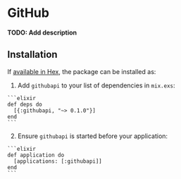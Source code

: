 # GitHub

**TODO: Add description**

## Installation

If [available in Hex](https://hex.pm/docs/publish), the package can be installed as:

  1. Add `githubapi` to your list of dependencies in `mix.exs`:

    ```elixir
    def deps do
      [{:githubapi, "~> 0.1.0"}]
    end
    ```

  2. Ensure `githubapi` is started before your application:

    ```elixir
    def application do
      [applications: [:githubapi]]
    end
    ```

